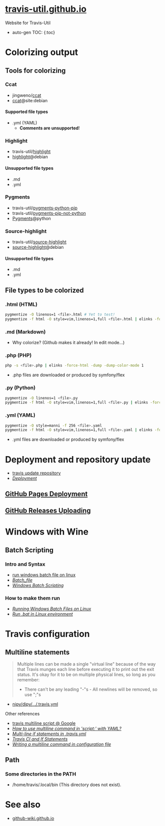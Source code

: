 # [travis-util.github.io](https://travis-util.github.io/)
Website for Travis-Util
* auto-gen TOC:
{:toc}

# Colorizing output

## Tools for colorizing

### Ccat
* jingweno/[ccat](https://github.com/jingweno/ccat)
* [ccat](https://google.com/search?q=ccat+site:debian.org)@site:debian

#### Supported file types
* .yml (YAML)
  - **Comments are unsupported**!

### Highlight
* travis-util/[highlight](https://github.com/travis-util/highlight)
* [highlight](https://tracker.debian.org/pkg/highlight)@debian

#### Unsupported file types
* .md
* .yml

### Pygments
* travis-util/[pygments-python-pip][]
* travis-util/[pygments-pip-not-python][]
* [Pygments][]@python

[pygments-python-pip]: https://github.com/travis-util/pygments-python-pip "GitHub"
[pygments-pip-not-python]: https://github.com/travis-util/pygments-pip-not-python "GitHub"
[Pygments]: https://pypi.python.org/pypi/Pygments "pypi.python.org"

### Source-highlight
* travis-util/[source-highlight](https://github.com/travis-util/source-highlight)
* [source-highlight](https://tracker.debian.org/pkg/source-highlight)@debian

#### Unsupported file types
* .md
* .yml

## File types to be colorized

### .html (HTML)
```sh
pygmentize -O linenos=1 <file>.html # Yet to test!
pygmentize -f html -O style=vim,linenos=1,full <file>.html | elinks -force-html -dump -dump-color-mode 1
```

### .md (Markdown)
* Why colorize? (Github makes it already! In edit mode...)

### .php (PHP)
```sh
php -s <file>.php | elinks -force-html -dump -dump-color-mode 1
```
* .php files are downloaded or produced by symfony/flex

### .py (Python)
```sh
pygmentize -O linenos=1 <file>.py
pygmentize -f html -O style=vim,linenos=1,full <file>.py | elinks -force-html -dump -dump-color-mode 1
```

### .yml (YAML)
```sh
pygmentize -O style=manni -f 256 <file>.yaml
pygmentize -f html -O style=vim,linenos=1,full <file>.yaml | elinks -force-html -dump -dump-color-mode 1
```
* .yml files are downloaded or produced by symfony/flex

# Deployment and repository update
* [travis update repository](https://www.google.ca/search?q=travis+update+repository)
* [*Deployment*](https://docs.travis-ci.com/user/deployment/)

## [GitHub Pages Deployment](https://docs.travis-ci.com/user/deployment/pages/)

## [GitHub Releases Uploading](https://docs.travis-ci.com/user/deployment/releases/)

# Windows with Wine
## Batch Scripting
### Intro and Syntax
* [run windows batch file on linux](https://google.com/search?q=run+windows+batch+file+on+linux)
* [*Batch_file*](https://en.wikipedia.org/wiki/Batch_file)
* [*Windows Batch Scripting*](https://en.wikibooks.org/wiki/Windows_Batch_Scripting)

### How to make them run
* [*Running Windows Batch Files on Linux*](https://www.linux.org/threads/running-windows-batch-files-on-linux.11205/)
* [*Run .bat in Linux environment*](https://stackoverflow.com/questions/12680998/run-bat-in-linux-environment)

# Travis configuration
## Multiline statements
> Multiple lines can be made a single "virtual line" because of the way that
> Travis munges each line before executing it to print out the exit status.
> It's okay for it to be on multiple physical lines, so long as you remember:
> - There can't be any leading "-"s - All newlines will be removed, so use
> ";"s

* [nipy/dipy/.../.travis.yml](https://github.com/nipy/dipy/blob/master/.travis.yml)

Other references
* [travis multiline script @ Google](https://google.com/search?q=travis+multiline+script)
* *[How to use multiline command in 'script:' with YAML?](https://stackoverflow.com/questions/38745696/how-to-use-multiline-command-in-script-with-yaml)*
* [*Multi-line if statements in .travis.yml*](https://groups.google.com/forum/#!topic/travis-ci/uaAP9zEdiCg)
* [*Travis CI and If Statements*](http://steven.casagrande.io/articles/travis-ci-and-if-statements/)
* [*Writing a multiline command in configuration file*](https://discuss.circleci.com/t/writing-a-multiline-command-in-configuration-file/3042)

## Path
### Some directories in the PATH
* /home/travis/.local/bin (This directory does not exist).

# See also
* [github-wiki.github.io](https://github-wiki.github.io/)
